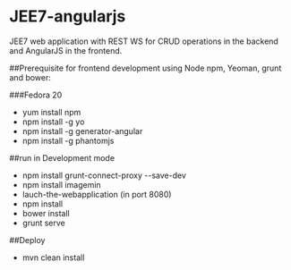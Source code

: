 JEE7-angularjs
==============

JEE7 web application with REST WS for CRUD operations in the backend and AngularJS in the frontend.


##Prerequisite for frontend development using Node npm, Yeoman, grunt and bower:

###Fedora 20

* yum install npm
* npm install -g yo
* npm install -g generator-angular
* npm install -g phantomjs



##run in Development mode
* npm install grunt-connect-proxy --save-dev
* npm install imagemin
* lauch-the-webapplication (in port 8080) 
* npm install
* bower install
* grunt serve
 

##Deploy

* mvn clean install






